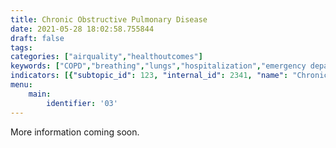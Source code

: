 ```yaml
---
title: Chronic Obstructive Pulmonary Disease
date: 2021-05-28 18:02:58.755844
draft: false
tags: 
categories: ["airquality","healthoutcomes"]
keywords: ["COPD","breathing","lungs","hospitalization","emergency department visits","smoking"]
indicators: [{"subtopic_id": 123, "internal_id": 2341, "name": "Chronic Obstructive Pulmonary Disease  Hospitalization", "URL": "https://a816-dohbesp.nyc.gov/IndicatorPublic/VisualizationData.aspx?id=2341,719b87,123,Summarize"}, {"subtopic_id": 123, "internal_id": 2343, "name": "Chronic Obstructive Pulmonary Disease Emergency Department Visits", "URL": "https://a816-dohbesp.nyc.gov/IndicatorPublic/VisualizationData.aspx?id=2343,719b87,123,Summarize"}]
menu:
    main:
        identifier: '03'
---
```

More information coming soon.


